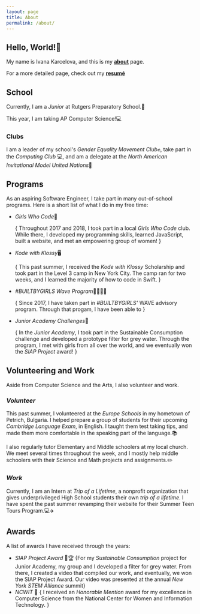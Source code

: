 ```yaml
---
layout: page
title: About
permalink: /about/
---
```

## Hello, World!👋

My name is Ivana Karcelova, and this is my **[about](../about)** page.

For a more detailed page, check out my **[resumé](../resume)**

## School
Currently, I am a _Junior_ at Rutgers Preparatory School.🏫

This year, I am taking AP Computer Science!💻

### Clubs
I am a leader of my school's *Gender Equality Movement Club*✊, take part in the *Computing Club* 💻, and am a delegate at the *North American Invitational Model United Nations*💼

## Programs
As an aspiring Software Engineer, I take part in many out-of-school programs. Here is a short list of what I do in my free time:
- _Girls Who Code_👯

  { Throughout 2017 and 2018, I took part in a local _Girls Who Code_ club. While there, I developed my programming skills, learned JavaScript,
    built a website, and met an empowering group of women! }
- _Kode with Klossy_🖥

  { This past summer, I received the _Kode with Klossy_ Scholarship and took part in the Level 3 camp in New York City. The camp ran for
    two weeks, and I learned the majority of how to code in Swift. }
- _#BUILTBYGIRLS Wave Program_👩‍💻👨‍💻

  { Since 2017, I have taken part in _#BUILTBYGIRLS'_ WAVE advisory program. Through that progam, I have been able to }
- _Junior Academy Challenges_🔬

  { In the _Junior Academy_, I took part in the Sustainable Consumption challenge and developed a prototype filter for grey water.
    Through the program, I met with girls from all over the world, and we eventually won the *SIAP Project* award! }

## Volunteering and Work
Aside from Computer Science and the Arts, I also volunteer and work.

### _Volunteer_
This past summer, I volunteered at the *Europe Schools* in my hometown of Petrich, Bulgaria. I helped prepare a group of students for their
upcoming _Cambridge Language Exam_, in English. I taught them test taking tips, and made them more comfortable in the speaking part of the language.📚

I also regularly tutor Elementary and Middle schoolers at my local church. We meet several times throughout the week, and  I mostly help middle schoolers with their Science and Math projects and assignments.✏️

### _Work_
Currently, I am an Intern at *Trip of a Lifetime*, a nonprofit organization that gives underprivileged High School students their own _trip of a lifetime_. I have spent the past summer revamping their website for their Summer Teen Tours Program.💻✈️

## Awards
A list of awards I have received through the years:
- _SIAP Project Award_ 🎥🏆
{For my _Sustainable Consumption_ project for Junior Academy, my group and I developed a filter for grey water. From there, I created a video
  that compiled our work, and eventually, we won the SIAP Project Award. Our video was presented at the annual _*New York STEM Alliance*_ summit}
- _NCWIT_ 🏅
{ I received an _*Honorable Mention*_ award for my excellence in Computer Science from the National Center for Women and Information Technology.
}
